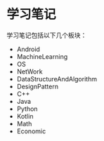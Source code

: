# 学习笔记
学习笔记包括以下几个板块：
- Android
- MachineLearning
- OS
- NetWork
- DataStructureAndAlgorithm
- DesignPattern
- C++
- Java
- Python
- Kotlin
- Math
- Economic
